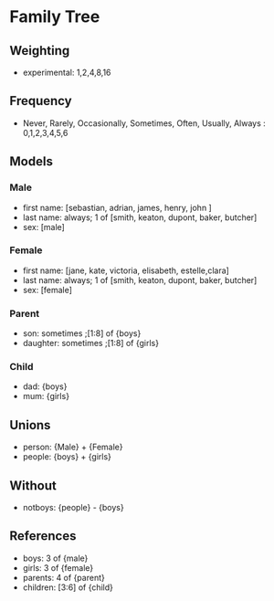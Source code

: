 # Family Tree

## Weighting

* experimental: 1,2,4,8,16

## Frequency

* Never, Rarely, Occasionally, Sometimes, Often, Usually, Always : 0,1,2,3,4,5,6

## Models

### Male

* first name: [sebastian, adrian, james, henry, john ]
* last name: always; 1 of [smith, keaton, dupont, baker, butcher] 
* sex: [male]

### Female

* first name: [jane, kate, victoria, elisabeth, estelle,clara]
* last name: always; 1 of [smith, keaton, dupont, baker, butcher] 
* sex: [female]


### Parent

* son: sometimes ;[1:8] of {boys}
* daughter: sometimes ;[1:8] of {girls}

### Child

* dad: {boys}
* mum: {girls}

## Unions

* person: {Male} + {Female}
* people: {boys} + {girls}

## Without

* notboys: {people} - {boys}

## References

* boys: 3 of {male}
* girls: 3 of {female}
* parents: 4 of {parent}
* children: [3:6] of {child}
